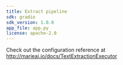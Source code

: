 ```yaml
---
title: Extract pipeline
sdk: gradio
sdk_version: 1.0.0
app_file: app.py
license: apache-2.0
---
```


Check out the configuration reference at http://marieai.io/docs/TextExtractionExecutor

